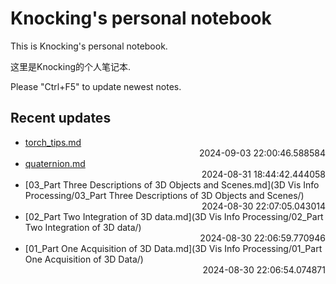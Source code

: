 
# Knocking's personal notebook

This is Knocking's personal notebook.

这里是Knocking的个人笔记本.

Please "Ctrl+F5" to update newest notes.

## Recent updates
- [torch_tips.md](python/torch_tips/) <div style="text-align: right">2024-09-03 22:00:46.588584</div>
- [quaternion.md](math/quaternion/) <div style="text-align: right">2024-08-31 18:44:42.444058</div>
- [03_Part Three Descriptions of 3D Objects and Scenes.md](3D Vis Info Processing/03_Part Three Descriptions of 3D Objects and Scenes/) <div style="text-align: right">2024-08-30 22:07:05.043014</div>
- [02_Part Two Integration of 3D data.md](3D Vis Info Processing/02_Part Two Integration of 3D data/) <div style="text-align: right">2024-08-30 22:06:59.770946</div>
- [01_Part One Acquisition of 3D Data.md](3D Vis Info Processing/01_Part One Acquisition of 3D Data/) <div style="text-align: right">2024-08-30 22:06:54.074871</div>

